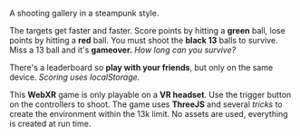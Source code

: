 A shooting gallery in a steampunk style. 

The targets get faster and faster. Score points by hitting a **green** ball, lose points by hitting a **red** ball. You must shoot the **black 13** balls to survive. Miss a 13 ball and it's **gameover.** *How long can you survive?*

There's a leaderboard so **play with your friends**, but only on the same device. *Scoring uses localStorage.*

This **WebXR** game is only playable on a **VR headset**. Use the trigger button on the controllers to shoot. The game uses **ThreeJS** and several *tricks* to create the environment within the 13k limit. No assets are used, everything is created at run time.